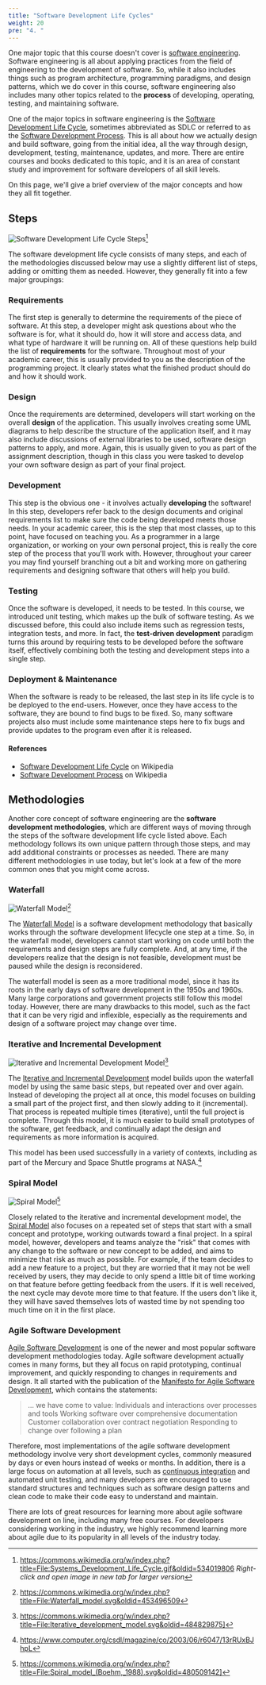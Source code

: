 ```yaml
---
title: "Software Development Life Cycles"
weight: 20
pre: "4. "
---
```


One major topic that this course doesn't cover is [software engineering](https://en.wikipedia.org/wiki/Software_engineering). Software engineering is all about applying practices from the field of engineering to the development of software. So, while it also includes things such as program architecture, programming paradigms, and design patterns, which we do cover in this course, software engineering also includes many other topics related to the **process** of developing, operating, testing, and maintaining software. 

One of the major topics in software engineering is the [Software Development Life Cycle](https://en.wikipedia.org/wiki/Systems_development_life_cycle), sometimes abbreviated as SDLC or referred to as the [Software Development Process](https://en.wikipedia.org/wiki/Software_development_process). This is all about how we actually design and build software, going from the initial idea, all the way through design, development, testing, maintenance, updates, and more. There are entire courses and books dedicated to this topic, and it is an area of constant study and improvement for software developers of all skill levels.

On this page, we'll give a brief overview of the major concepts and how they all fit together.

## Steps

![Software Development Life Cycle Steps](/cc410/images/20/sdlc_wiki.gif)[^1]

[^1]: https://commons.wikimedia.org/w/index.php?title=File:Systems_Development_Life_Cycle.gif&oldid=534019806
_Right-click and open image in new tab for larger version_

The software development life cycle consists of many steps, and each of the methodologies discussed below may use a slightly different list of steps, adding or omitting them as needed. However, they generally fit into a few major groupings:

### Requirements

The first step is generally to determine the requirements of the piece of software. At this step, a developer might ask questions about who the software is for, what it should do, how it will store and access data, and what type of hardware it will be running on. All of these questions help build the list of **requirements** for the software. Throughout most of your academic career, this is usually provided to you as the description of the programming project. It clearly states what the finished product should do and how it should work. 

### Design

Once the requirements are determined, developers will start working on the overall **design** of the application. This usually involves creating some UML diagrams to help describe the structure of the application itself, and it may also include discussions of external libraries to be used, software design patterns to apply, and more. Again, this is usually given to you as part of the assignment description, though in this class you were tasked to develop your own software design as part of your final project. 

### Development

This step is the obvious one - it involves actually **developing** the software! In this step, developers refer back to the design documents and original requirements list to make sure the code being developed meets those needs. In your academic career, this is the step that most classes, up to this point, have focused on teaching you. As a programmer in a large organization, or working on your own personal project, this is really the core step of the process that you'll work with. However, throughout your career you may find yourself branching out a bit and working more on gathering requirements and designing software that others will help you build. 

### Testing

Once the software is developed, it needs to be tested. In this course, we introduced unit testing, which makes up the bulk of software testing. As we discussed before, this could also include items such as regression tests, integration tests, and more. In fact, the **test-driven development** paradigm turns this around by requiring tests to be developed before the software itself, effectively combining both the testing and development steps into a single step. 

### Deployment & Maintenance 

When the software is ready to be released, the last step in its life cycle is to be deployed to the end-users. However, once they have access to the software, they are bound to find bugs to be fixed. So, many software projects also must include some maintenance steps here to fix bugs and provide updates to the program even after it is released. 

#### References

* [Software Development Life Cycle](https://en.wikipedia.org/wiki/Systems_development_life_cycle) on Wikipedia
* [Software Development Process](https://en.wikipedia.org/wiki/Software_development_process) on Wikipedia

## Methodologies

Another core concept of software engineering are the **software development methodologies**, which are different ways of moving through the steps of the software development life cycle listed above. Each methodology follows its own unique pattern through those steps, and may add additional constraints or processes as needed. There are many different methodologies in use today, but let's look at a few of the more common ones that you might come across.

### Waterfall

![Waterfall Model](/cc410/images/20/waterfall.svg)[^2]
[^2]: https://commons.wikimedia.org/w/index.php?title=File:Waterfall_model.svg&oldid=453496509

The [Waterfall Model](https://en.wikipedia.org/wiki/Waterfall_model) is a software development methodology that basically works through the software development lifecycle one step at a time. So, in the waterfall model, developers cannot start working on code until both the requirements and design steps are fully complete. And, at any time, if the developers realize that the design is not feasible, development must be paused while the design is reconsidered. 

The waterfall model is seen as a more traditional model, since it has its roots in the early days of software development in the 1950s and 1960s. Many large corporations and government projects still follow this model today. However, there are many drawbacks to this model, such as the fact that it can be very rigid and inflexible, especially as the requirements and design of a software project may change over time. 

### Iterative and Incremental Development

![Iterative and Incremental Development Model](/cc410/images/20/iter_wiki.svg)[^3]

[^3]: https://commons.wikimedia.org/w/index.php?title=File:Iterative_development_model.svg&oldid=484829875]

The [Iterative and Incremental Development](https://en.wikipedia.org/wiki/Iterative_and_incremental_development) model builds upon the waterfall model by using the same basic steps, but repeated over and over again. Instead of developing the project all at once, this model focuses on building a small part of the project first, and then slowly adding to it (incremental). That process is repeated multiple times (iterative), until the full project is complete. Through this model, it is much easier to build small prototypes of the software, get feedback, and continually adapt the design and requirements as more information is acquired. 

This model has been used successfully in a variety of contexts, including as part of the Mercury and Space Shuttle programs at NASA.[^5]

[^5]: https://www.computer.org/csdl/magazine/co/2003/06/r6047/13rRUxBJhpL

### Spiral Model

![Spiral Model](/cc410/images/20/spiral.svg)[^4]

[^4]: https://commons.wikimedia.org/w/index.php?title=File:Spiral_model_(Boehm,_1988).svg&oldid=480509142]

Closely related to the iterative and incremental development model, the [Spiral Model](https://en.wikipedia.org/wiki/Spiral_model) also focuses on a repeated set of steps that start with a small concept and prototype, working outwards toward a final project. In a spiral model, however, developers and teams analyze the "risk" that comes with any change to the software or new concept to be added, and aims to minimize that risk as much as possible. For example, if the team decides to add a new feature to a project, but they are worried that it may not be well received by users, they may decide to only spend a little bit of time working on that feature before getting feedback from the users. If it is well received, the next cycle may devote more time to that feature. If the users don't like it, they will have saved themselves lots of wasted time by not spending too much time on it in the first place.

### Agile Software Development 

[Agile Software Development](https://en.wikipedia.org/wiki/Agile_software_development) is one of the newer and most popular software development methodologies today. Agile software development actually comes in many forms, but they all focus on rapid prototyping, continual improvement, and quickly responding to changes in requirements and design. It all started with the publication of the [Manifesto for Agile Software Development](http://agilemanifesto.org/), which contains the statements:

> ... we have come to value:
> Individuals and interactions over processes and tools
> Working software over comprehensive documentation
> Customer collaboration over contract negotiation
> Responding to change over following a plan

Therefore, most implementations of the agile software development methodology involve very short development cycles, commonly measured by days or even hours instead of weeks or months. In addition, there is a large focus on automation at all levels, such as [continuous integration](https://en.wikipedia.org/wiki/Continuous_integration) and automated unit testing, and many developers are encouraged to use standard structures and techniques such as software design patterns and clean code to make their code easy to understand and maintain.

There are lots of great resources for learning more about agile software development on line, including many free courses. For developers considering working in the industry, we highly recommend learning more about agile due to its popularity in all levels of the industry today. 
